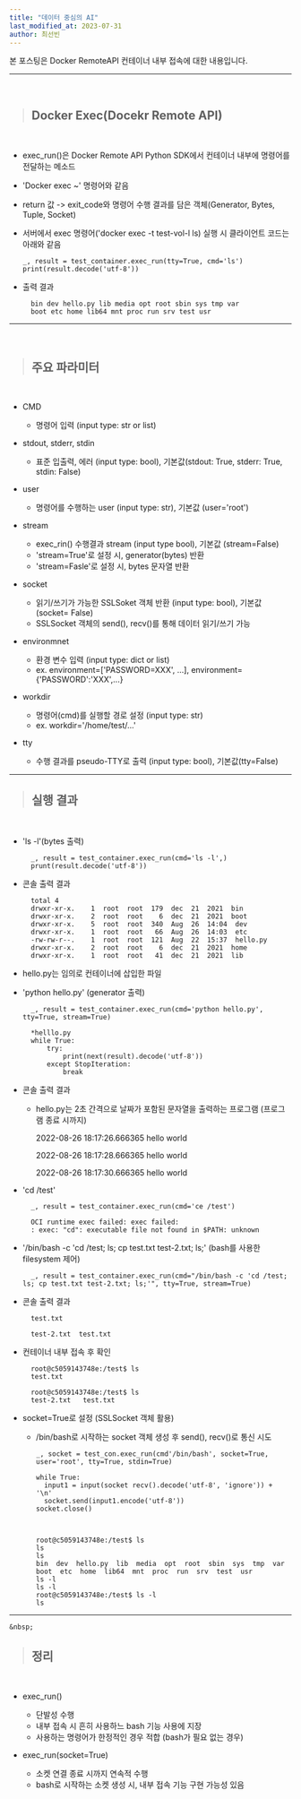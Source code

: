 ```yaml
---
title: "데이터 중심의 AI"
last_modified_at: 2023-07-31
author: 최선빈
---
```


본 포스팅은 Docker RemoteAPI 컨테이너 내부 접속에 대한 내용입니다.

---
&nbsp;

> ## Docker Exec(Docekr Remote API)

&nbsp;

- exec_run()은 Docker Remote API Python SDK에서 컨테이너 내부에 명령어를 전달하는 메소드
- 'Docker exec ~' 명령어와 같음
- return 값 -> exit_code와 명령어 수행 결과를 담은 객체(Generator, Bytes, Tuple, Socket)
- 서버에서 exec 명령어('docker exec -t test-vol-l ls) 실행 시 클라이언트 코드는 아래와 같음
    
      _, result = test_container.exec_run(tty=True, cmd='ls')
      print(result.decode('utf-8'))


- 출력 결과

        bin dev hello.py lib media opt root sbin sys tmp var
        boot etc home lib64 mnt proc run srv test usr

---
&nbsp;

> ## 주요 파라미터

&nbsp;

- CMD
  - 명령어 입력 (input type: str or list)

- stdout, stderr, stdin
  - 표준 입출력, 에러 (input type: bool), 기본값(stdout: True, stderr: True, stdin: False)

- user
  - 명령어를 수행하는 user (input type: str), 기본값 (user='root')

- stream
  - exec_rin() 수행결과 stream (input type bool), 기본값 (stream=False)
  - 'stream=True'로 설정 시, generator(bytes) 반환
  - 'stream=Fasle'로 설정 시, bytes 문자열 반환

- socket
  - 읽기/쓰기가 가능한 SSLSoket 객체 반환 (input type: bool), 기본값 (socket= False)
  - SSLSocket 객체의 send(), recv()를 통해 데이터 읽기/쓰기 가능

- environmnet
  - 환경 변수 입력 (input type: dict or list)
  - ex. environment=['PASSWORD=XXX', ...], environment={'PASSWORD':'XXX',...}

- workdir
  - 명령어(cmd)를 실행할 경로 설정 (input type: str)
  - ex. workdir='/home/test/...'

- tty
  - 수행 결과를 pseudo-TTY로 출력 (input type: bool), 기본값(tty=False)

---

> ## 실행 결과

&nbsp;

- 'ls -l'(bytes 출력)

        _, result = test_container.exec_run(cmd='ls -l',)
        prunt(result.decode('utf-8'))

- 콘솔 출력 결과

        total 4
        drwxr-xr-x.    1  root  root  179  dec  21  2021  bin
        drwxr-xr-x.    2  root  root    6  dec  21  2021  boot
        drwxr-xr-x.    5  root  root  340  Aug  26  14:04  dev
        drwxr-xr-x.    1  root  root   66  Aug  26  14:03  etc
        -rw-rw-r--.    1  root  root  121  Aug  22  15:37  hello.py
        drwxr-xr-x.    2  root  root    6  dec  21  2021  home
        drwxr-xr-x.    1  root  root   41  dec  21  2021  lib

* hello.py는 임의로 컨테이너에 삽입한 파일

- 'python hello.py' (generator 출력)

        _, result = test_container.exec_run(cmd='python hello.py', tty=True, stream=True)
        
        *helllo.py
        while True:
            try:
                print(next(result).decode('utf-8'))
            except StopIteration:
                break

- 콘솔 출력 결과
  - hello.py는 2초 간격으로 날짜가 포함된 문자열을 출력하는 프로그램 (프로그램 종료 시까지)


      2022-08-26 18:17:26.666365 hello world

      2022-08-26 18:17:28.666365 hello world

      2022-08-26 18:17:30.666365 hello world

- 'cd /test'

        _, result = test_container.exec_run(cmd='ce /test')
        
        OCI runtime exec failed: exec failed:
        : exec: "cd": executable file not found in $PATH: unknown

- '/bin/bash -c 'cd /test; ls; cp test.txt test-2.txt; ls;' (bash를 사용한 filesystem 제어)

        _, result = test_container.exec_run(cmd="/bin/bash -c 'cd /test; ls; cp test.txt test-2.txt; ls;'", tty=True, stream=True)
        
  
- 콘솔 출력 결과

        test.txt

        test-2.txt  test.txt

- 컨테이너 내부 접속 후 확인

        root@c5059143748e:/test$ ls
        test.txt
        
        root@c5059143748e:/test$ ls
        test-2.txt   test.txt

- socket=True로 설정 (SSLSocket 객체 활용)
  - /bin/bash로 시작하는 socket 객체 생성 후 send(), recv()로 통신 시도

        _, socket = test_con.exec_run(cmd'/bin/bash', socket=True, user='root', tty=True, stdin=True)

        while True:
          input1 = input(socket recv().decode('utf-8', 'ignore')) + '\n'
          socket.send(input1.encode('utf-8'))
        socket.close()



        root@c5059143748e:/test$ ls
        ls
        ls
        bin  dev  hello.py  lib  media  opt  root  sbin  sys  tmp  var
        boot  etc  home  lib64  mnt  proc  run  srv  test  usr
        ls -l
        ls -l
        root@c5059143748e:/test$ ls -l
        ls

  
----
    &nbsp;

> ##  정리

&nbsp;

- exec_run()
    - 단발성 수행
    - 내부 접속 시 흔히 사용하느 bash 기능 사용에 지장
    - 사용하는 명령어가 한정적인 경우 적합 (bash가 필요 없는 경우)

- exec_run(socket=True)
  - 소켓 연결 종료 시까지 연속적 수행
  - bash로 시작하는 소켓 생성 시, 내부 접속 기능 구현 가능성 있음



